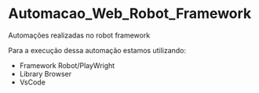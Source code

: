 # Automacao_Web_Robot_Framework
Automações realizadas no robot framework

Para a execução dessa automação estamos utilizando:
- Framework Robot/PlayWright
- Library Browser
- VsCode
